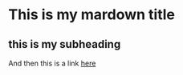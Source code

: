 # This is my mardown title 

## this is my subheading 

And then this is a link [here](http://google.com)
